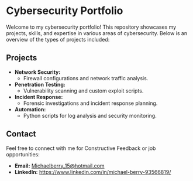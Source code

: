 # Cybersecurity Portfolio

Welcome to my cybersecurity portfolio! This repository showcases my projects, skills, and expertise in various areas of cybersecurity. Below is an overview of the types of projects included:

## Projects
- **Network Security:** 
  - Firewall configurations and network traffic analysis.
- **Penetration Testing:**
  - Vulnerability scanning and custom exploit scripts.
- **Incident Response:**
  - Forensic investigations and incident response planning.
- **Automation:**
  - Python scripts for log analysis and security monitoring.

## Contact
Feel free to connect with me for Constructive Feedback or job opportunities:  
- **Email:** Michaelberry_15@hotmail.com  
- **LinkedIn:** https://www.linkedin.com/in/michael-berry-93566819/
 
